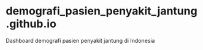 # demografi_pasien_penyakit_jantung.github.io
Dashboard demografi pasien penyakit jantung di Indonesia



